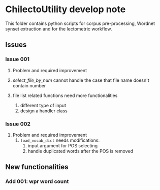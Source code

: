 # ChilectoUtility develop note
This folder contains python scripts for corpus pre-processing, Wordnet synset extraction and for the lectometric workflow.
## Issues

### Issue 001

1. Problem and required improvement

  1. *select_file_by_num* cannot handle the case that file name doesn't contain number
  2. file list related functions need more functionalities
     1. different type of input
     2. design a handler class

### Issue 002
1. Problem and required improvement
	1. `load_vocab_dict` needs modifications:
		1. input argument for POS selecting
		2. handle duplicated words after the POS is removed

## New functionalities

### Add 001:  wpr word count




